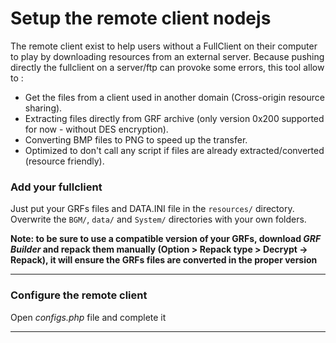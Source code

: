 Setup the remote client nodejs
=======================

The remote client exist to help users without a FullClient on their computer to play by downloading resources from an external server.
Because pushing directly the fullclient on a server/ftp can provoke some errors, this tool allow to :

 - Get the files from a client used in another domain (Cross-origin resource sharing).
 - Extracting files directly from GRF archive (only version 0x200 supported for now - without DES encryption).
 - Converting BMP files to PNG to speed up the transfer.
 - Optimized to don't call any script if files are already extracted/converted (resource friendly).

 ### Add your fullclient ### 

Just put your GRFs files and DATA.INI file in the `resources/` directory.
Overwrite the `BGM/`, `data/` and `System/` directories with your own folders.

**Note: to be sure to use a compatible version of your GRFs, download *GRF Builder* and repack them manually (Option > Repack type > Decrypt -> Repack), it will ensure the GRFs files are converted in the proper version**

-----------------

 ### Configure the remote client ### 

Open *configs.php* file and complete it

----------------
